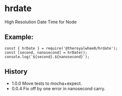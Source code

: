 # hrdate
High Resolution Date Time for Node

## Example:
```
const { hrDate } = require('@theroyalwhee0/hrdate');
const [second, nanosecond] = hrDate();
console.log(`${second}.${nanosecond}`);
```

## History
 - 1.0.0 Move tests to mocha+expect.
 - 0.0.4 Fix off by one error in nanosecond carry.

